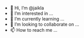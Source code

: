 - 👋 Hi, I’m @jaikla
- 👀 I’m interested in ...
- 🌱 I’m currently learning ...
- 💞️ I’m looking to collaborate on ...
- 📫 How to reach me ...

<!---
jaikla/jaikla is a ✨ special ✨ repository because its `README.md` (this file) appears on your GitHub profile.
You can click the Preview link to take a look at your changes.
--->
